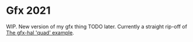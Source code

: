 # Gfx 2021
WIP. New version of my gfx thing TODO later.
Currently a straight rip-off of [The gfx-hal 'quad' example](https://github.com/gfx-rs/gfx/tree/master/examples/quad).
